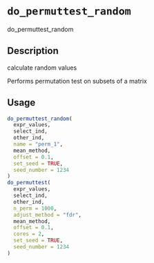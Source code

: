 # `do_permuttest_random`

do_permuttest_random


## Description

calculate random values
 
 Performs permutation test on subsets of a matrix


## Usage

```r
do_permuttest_random(
  expr_values,
  select_ind,
  other_ind,
  name = "perm_1",
  mean_method,
  offset = 0.1,
  set_seed = TRUE,
  seed_number = 1234
)
do_permuttest(
  expr_values,
  select_ind,
  other_ind,
  n_perm = 1000,
  adjust_method = "fdr",
  mean_method,
  offset = 0.1,
  cores = 2,
  set_seed = TRUE,
  seed_number = 1234
)
```


